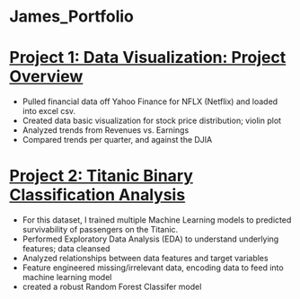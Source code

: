 # James_Portfolio


# [Project 1: Data Visualization: Project Overview](https://github.com/jamest92/Netflix-Stock-Capstone-Project)
* Pulled financial data off Yahoo Finance for NFLX (Netflix) and loaded into excel csv.
* Created data basic visualization for stock price distribution; violin plot
* Analyzed trends from Revenues vs. Earnings
* Compared trends per quarter, and against the DJIA
[](https://github.com/jamest92/James_Portfolio/blob/main/images/Netflix-capstone-violinplot.png)

# [Project 2: Titanic Binary Classification Analysis](https://github.com/jamest92/titanic-classification/blob/main/titanic-classification.ipynb)
* For this dataset, I trained multiple Machine Learning models to predicted survivability of passengers on the Titanic.
* Performed Exploratory Data Analysis (EDA) to understand underlying features; data cleansed
* Analyzed relationships between data features and target variables
* Feature engineered missing/irrelevant data, encoding data to feed into machine learning model
* created a robust Random Forest Classifer model
